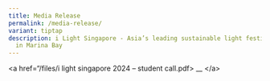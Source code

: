 ```yaml
---
title: Media Release
permalink: /media-release/
variant: tiptap
description: i Light Singapore - Asia’s leading sustainable light festival held
  in Marina Bay
---
```

<p>&lt;a href=“/files/i light singapore 2024 – student call.pdf&gt; __ &lt;/a&gt;</p>